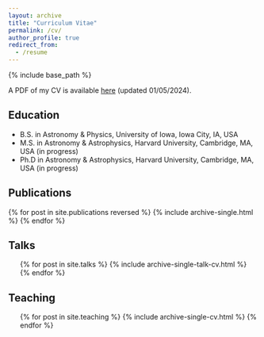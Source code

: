 ```yaml
---
layout: archive
title: "Curriculum Vitae"
permalink: /cv/
author_profile: true
redirect_from:
  - /resume
---
```


{% include base_path %}

A PDF of my CV is available [here](/files/CV_01-05-2024.pdf) (updated 01/05/2024).

## Education

* B.S. in Astronomy & Physics, University of Iowa, Iowa City, IA, USA
* M.S. in Astronomy & Astrophysics, Harvard University, Cambridge, MA, USA (in progress)
* Ph.D in Astronomy & Astrophysics, Harvard University, Cambridge, MA, USA (in progress)

## Publications

{% for post in site.publications reversed %}
  {% include archive-single.html %}
{% endfor %}

## Talks

<ul>{% for post in site.talks %}
  {% include archive-single-talk-cv.html %}
{% endfor %}</ul>

## Teaching

<ul>{% for post in site.teaching %}
  {% include archive-single-cv.html %}
{% endfor %}</ul>

<!-- ## Outreach

<ul>{% for post in site.outreach %}
  {% include archive-single-cv.html %}
{% endfor %}</ul>
-->
